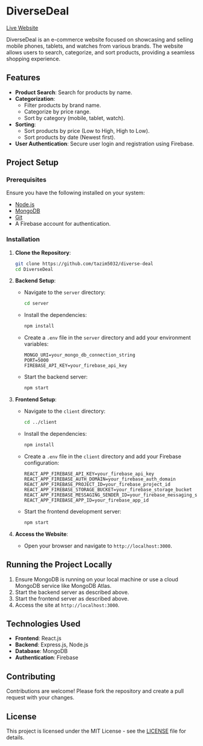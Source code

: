 # DiverseDeal

[Live Website](https://test-3b907.web.app)

DiverseDeal is an e-commerce website focused on showcasing and selling mobile phones, tablets, and watches from various brands. The website allows users to search, categorize, and sort products, providing a seamless shopping experience.

## Features

- **Product Search**: Search for products by name.
- **Categorization**:
  - Filter products by brand name.
  - Categorize by price range.
  - Sort by category (mobile, tablet, watch).
- **Sorting**:
  - Sort products by price (Low to High, High to Low).
  - Sort products by date (Newest first).
- **User Authentication**: Secure user login and registration using Firebase.

## Project Setup

### Prerequisites

Ensure you have the following installed on your system:

- [Node.js](https://nodejs.org/en/)
- [MongoDB](https://www.mongodb.com/)
- [Git](https://git-scm.com/)
- A Firebase account for authentication.

### Installation

1. **Clone the Repository**:
   ```bash
   git clone https://github.com/tazim5032/diverse-deal
   cd DiverseDeal
   ```

2. **Backend Setup**:

   - Navigate to the `server` directory:
     ```bash
     cd server
     ```
   - Install the dependencies:
     ```bash
     npm install
     ```
   - Create a `.env` file in the `server` directory and add your environment variables:
     ```
     MONGO_URI=your_mongo_db_connection_string
     PORT=5000
     FIREBASE_API_KEY=your_firebase_api_key
     ```
   - Start the backend server:
     ```bash
     npm start
     ```

3. **Frontend Setup**:

   - Navigate to the `client` directory:
     ```bash
     cd ../client
     ```
   - Install the dependencies:
     ```bash
     npm install
     ```
   - Create a `.env` file in the `client` directory and add your Firebase configuration:
     ```
     REACT_APP_FIREBASE_API_KEY=your_firebase_api_key
     REACT_APP_FIREBASE_AUTH_DOMAIN=your_firebase_auth_domain
     REACT_APP_FIREBASE_PROJECT_ID=your_firebase_project_id
     REACT_APP_FIREBASE_STORAGE_BUCKET=your_firebase_storage_bucket
     REACT_APP_FIREBASE_MESSAGING_SENDER_ID=your_firebase_messaging_sender_id
     REACT_APP_FIREBASE_APP_ID=your_firebase_app_id
     ```
   - Start the frontend development server:
     ```bash
     npm start
     ```

4. **Access the Website**:

   - Open your browser and navigate to `http://localhost:3000`.

## Running the Project Locally

1. Ensure MongoDB is running on your local machine or use a cloud MongoDB service like MongoDB Atlas.
2. Start the backend server as described above.
3. Start the frontend server as described above.
4. Access the site at `http://localhost:3000`.

## Technologies Used

- **Frontend**: React.js
- **Backend**: Express.js, Node.js
- **Database**: MongoDB
- **Authentication**: Firebase

## Contributing

Contributions are welcome! Please fork the repository and create a pull request with your changes.

## License

This project is licensed under the MIT License - see the [LICENSE](LICENSE) file for details.

